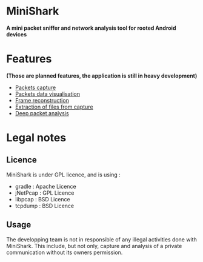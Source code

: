 # MiniShark
**A mini packet sniffer and network analysis tool for rooted Android devices**

# Features 
**(Those are planned features, the application is still in heavy development)**

* [Packets capture](https://github.com/Moi4167/MiniShark/wiki/Packets-capture)
* [Packets data visualisation](https://github.com/Moi4167/MiniShark/wiki/Packets-header-data-visualisation)
* [Frame reconstruction](https://github.com/Moi4167/MiniShark/wiki/Frame-reconstruction) 
* [Extraction of files from capture](https://github.com/Moi4167/MiniShark/wiki/Extraction-of-files-from-capture)
* [Deep packet analysis](https://github.com/Moi4167/MiniShark/wiki/Deep-packet-analysis) 

# Legal notes
## Licence
MiniShark is under GPL licence, and is using : 
- gradle : Apache Licence
- jNetPcap : GPL Licence
- libpcap : BSD Licence
- tcpdump : BSD Licence

## Usage
The developping team is not in responsible of any illegal activities done with MiniShark. This include, but not only, capture and analysis of a private communication without its owners permission.
